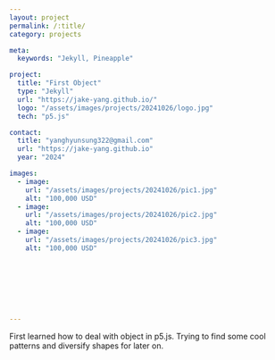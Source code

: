 ```yaml
---
layout: project
permalink: /:title/
category: projects

meta:
  keywords: "Jekyll, Pineapple"

project:
  title: "First Object"
  type: "Jekyll"
  url: "https://jake-yang.github.io/"
  logo: "/assets/images/projects/20241026/logo.jpg"
  tech: "p5.js"

contact:
  title: "yanghyunsung322@gmail.com"
  url: "https://jake-yang.github.io"
  year: "2024"

images:
  - image:
    url: "/assets/images/projects/20241026/pic1.jpg"
    alt: "100,000 USD"
  - image:
    url: "/assets/images/projects/20241026/pic2.jpg"
    alt: "100,000 USD"
  - image:
    url: "/assets/images/projects/20241026/pic3.jpg"
    alt: "100,000 USD"








---
```


First learned how to deal with object in p5.js.
Trying to find some cool patterns and diversify shapes for later on.

